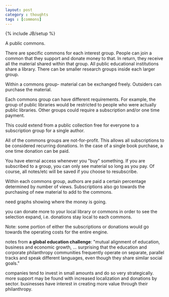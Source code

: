 ```yaml
---
layout: post
category : thoughts
tags : [commons]
---
```

{% include JB/setup %}

A public commons.

There are specific commons for each interest group. People can join a common that they support and
donate money to that. In return, they receive all the material shared within that group. All public
educational institutions share a library. There can be smaller research groups inside each larger
group.

Within a commons group- material can be exchanged freely. Outsiders can purchase the material.

Each commons group can have different requirements. For example, the group of public libraries would
be restricted to people who were actually public libraries. Other groups could require a
subscription and/or one time payment.

This could extend from a public collection free for everyone to a subscription group for a single
author.

All of the commons groups are not-for-profit. This allows all subscriptions to be considered
recurring donations. In the case of a single book purchase, a one time donation can be paid.

You have eternal access whenever you "buy" something. If you are subscribed to a group, you can only
see material so long as you pay. Of course, all notes/etc will be saved if you choose to
resubscribe.

Within each commons group, authors are paid a certain percentage determined by number of views.
Subscriptions also go towards the purchasing of new material to add to the commons.

need graphs showing where the money is going.

you can donate more to your local library or commons in order to see the selection expand, i.e.
donations stay local to each commons.

Note: some portion of either the subscriptions or donations would go towards the operating costs
for the entire engine.


notes from __a global education challenge__: "mutual alignment of education, business and economic
growth, ... surprising that the education and corporate philanthropy communities frequently operate
on separate, parallel tracks and speak different languages, even though they share similar social
goals."

companies tend to invest in small amounts and do so very strategically. more support may be found
with increased localization and donations by sector. businesses have interest in creating more value
through their philanthropy.

